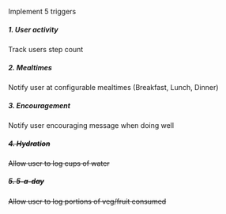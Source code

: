 Implement 5 triggers

##### 1. User activity
Track users step count
##### 2. Mealtimes
Notify user at configurable mealtimes (Breakfast, Lunch, Dinner)
##### 3. Encouragement
Notify user encouraging message when doing well
##### ~~4. Hydration~~
~~Allow user to log cups of water~~
##### ~~5. 5-a-day~~
~~Allow user to log portions of veg/fruit consumed~~